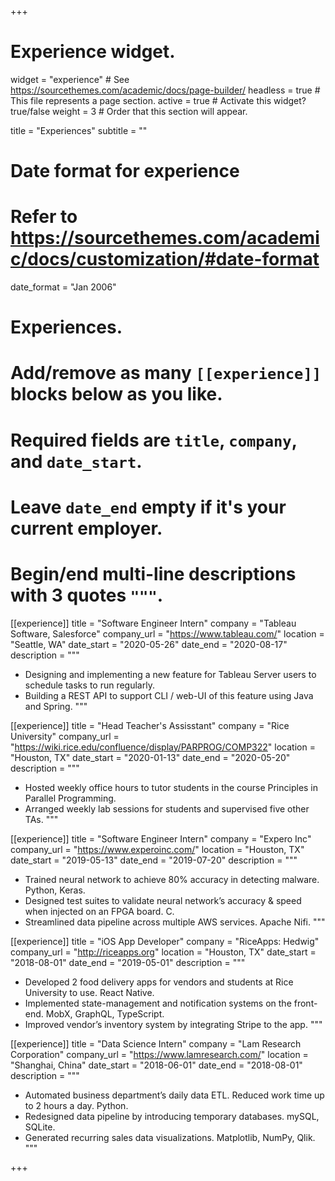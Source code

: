 +++
# Experience widget.
widget = "experience"  # See https://sourcethemes.com/academic/docs/page-builder/
headless = true  # This file represents a page section.
active = true  # Activate this widget? true/false
weight = 3 # Order that this section will appear.

title = "Experiences"
subtitle = ""

# Date format for experience
#   Refer to https://sourcethemes.com/academic/docs/customization/#date-format
date_format = "Jan 2006"

# Experiences.
#   Add/remove as many `[[experience]]` blocks below as you like.
#   Required fields are `title`, `company`, and `date_start`.
#   Leave `date_end` empty if it's your current employer.
#   Begin/end multi-line descriptions with 3 quotes `"""`.
[[experience]]
  title = "Software Engineer Intern"
  company = "Tableau Software, Salesforce"
  company_url = "https://www.tableau.com/"
  location = "Seattle, WA"
  date_start = "2020-05-26"
  date_end = "2020-08-17"
  description = """
  * Designing and implementing a new feature for Tableau Server users to schedule tasks to run regularly.
  * Building a REST API to support CLI / web-UI of this feature using Java and Spring.
  """

[[experience]]
  title = "Head Teacher's Assisstant"
  company = "Rice University"
  company_url = "https://wiki.rice.edu/confluence/display/PARPROG/COMP322"
  location = "Houston, TX"
  date_start = "2020-01-13"
  date_end = "2020-05-20"
  description = """
 - Hosted weekly office hours to tutor students in the course Principles in Parallel Programming.
 - Arranged weekly lab sessions for students and supervised five other TAs.
  """

[[experience]]
  title = "Software Engineer Intern"
  company = "Expero Inc"
  company_url = "https://www.experoinc.com/"
  location = "Houston, TX"
  date_start = "2019-05-13"
  date_end = "2019-07-20"
  description = """
 * Trained neural network to achieve 80% accuracy in detecting malware. Python, Keras.
 * Designed test suites to validate neural network’s accuracy & speed when injected on an FPGA board. C.
 * Streamlined data pipeline across multiple AWS services. Apache Nifi.
  """

[[experience]]
  title = "iOS App Developer"
  company = "RiceApps: Hedwig"
  company_url = "http://riceapps.org"
  location = "Houston, TX"
  date_start = "2018-08-01"
  date_end = "2019-05-01"
  description = """
- Developed 2 food delivery apps for vendors and students at Rice University to use. React Native.
- Implemented state-management and notification systems on the front-end. MobX, GraphQL, TypeScript.
- Improved vendor’s inventory system by integrating Stripe to the app.
  """

[[experience]]
  title = "Data Science Intern"
  company = "Lam Research Corporation"
  company_url = "https://www.lamresearch.com/"
  location = "Shanghai, China"
  date_start = "2018-06-01"
  date_end = "2018-08-01"
  description = """
- Automated business department’s daily data ETL. Reduced work time up to 2 hours a day. Python.
- Redesigned data pipeline by introducing temporary databases. mySQL, SQLite.
- Generated recurring sales data visualizations. Matplotlib, NumPy, Qlik.
  """
  

+++

